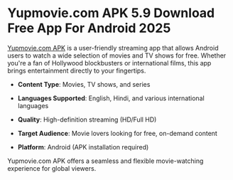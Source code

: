 ﻿# Yupmovie.com APK 5.9 Download Free App For Android 2025

[Yupmovie.com APK](https://tinyurl.com/yc6hkxtk) is a user-friendly streaming app that allows Android users to watch a wide selection of movies and TV shows for free. Whether you're a fan of Hollywood blockbusters or international films, this app brings entertainment directly to your fingertips.

-   **Content Type**: Movies, TV shows, and series
    
-   **Languages Supported**: English, Hindi, and various international languages
    
-   **Quality**: High-definition streaming (HD/Full HD)
    
-   **Target Audience**: Movie lovers looking for free, on-demand content
    
-   **Platform**: Android (APK installation required)
    

Yupmovie.com APK offers a seamless and flexible movie-watching experience for global viewers.
